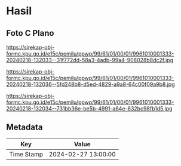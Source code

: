 # Hasil

## Foto C Plano

https://sirekap-obj-formc.kpu.go.id/e15c/pemilu/ppwp/99/61/01/00/01/9961010001333-20240218-132033--31f772dd-58a3-4adb-99a4-908028b8dc2f.jpg

https://sirekap-obj-formc.kpu.go.id/e15c/pemilu/ppwp/99/61/01/00/01/9961010001333-20240218-132036--5fd248b8-d5ed-4829-a9a8-64c00f09a9b8.jpg

https://sirekap-obj-formc.kpu.go.id/e15c/pemilu/ppwp/99/61/01/00/01/9961010001333-20240218-132034--731bb36e-be5b-4991-a64e-632bc98fb1d5.jpg


## Metadata

| Key        | Value               |
| ---------- | ------------------- |
| Time Stamp | 2024-02-27 13:00:00 |



